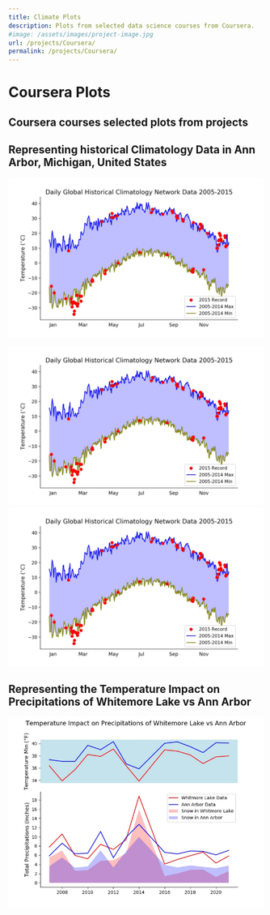 ```yaml
---
title: Climate Plots
description: Plots from selected data science courses from Coursera.
#image: /assets/images/project-image.jpg
url: /projects/Coursera/
permalink: /projects/Coursera/
---
```

# Coursera Plots
## Coursera courses selected plots from projects

## Representing historical Climatology Data in Ann Arbor, Michigan, United States

![Daily Global Historical Climatology Network Data](./_projects/Coursera/Assignment_2.jpeg)

<img src="./projects/Coursera/Assignment_2.jpeg" alt="lasagna">
<img src="/projects/Coursera/Assignment_2.jpeg" alt="lasagna">

##  Representing the Temperature Impact on Precipitations of Whitemore Lake vs Ann Arbor

![Temp Impact on Precipitations](./_projects/Coursera/assignment4.jpeg)
